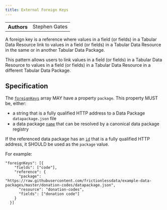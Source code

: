 ```yaml
---
title: External Foreign Keys
---
```


<table>
  <tr>
    <th>Authors</th>
    <td>Stephen Gates</td>
  </tr>
</table>

A foreign key is a reference where values in a field (or fields) in a Tabular Data Resource link to values in a field (or fields) in a Tabular Data Resource in the same or in another Tabular Data Package.

This pattern allows users to link values in a field (or fields) in a Tabular Data Resource to values in a field (or fields) in a Tabular Data Resource in a different Tabular Data Package.

## Specification

The [`foreignKeys`](/standard/table-schema/#foreignkeys) array MAY have a property `package`. This property MUST be, either:

- a string that is a fully qualified HTTP address to a Data Package `datapackage.json` file
- a data package [`name`](/standard/data-package/#name) that can be resolved by a canonical data package registry

If the referenced data package has an [`id`](/standard/data-package/#id) that is a fully qualified HTTP address, it SHOULD be used as the `package` value.

For example:

```
"foreignKeys": [{
    "fields": ["code"],
    "reference": {
      "package": "https://raw.githubusercontent.com/frictionlessdata/example-data-packages/master/donation-codes/datapackage.json",
      "resource": "donation-codes",
      "fields": ["donation code"]
    }
  }]
```
